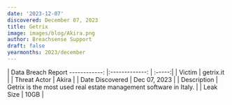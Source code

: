 ```yaml
---
date: '2023-12-07'
discovered: December 07, 2023
title: Getrix
image: images/blog/Akira.png
author: Breachsense Support
draft: false
yearmonths: 2023/december
---
```



| Data Breach Report
------------:     |:-------------:    | :-----:|
| Victim      | getrix.it      | 
| Threat Actor      | Akira      | 
| Date Discovered      | Dec 07, 2023      | 
| Description      | Getrix is the most used real estate management software in Italy.      | 
| Leak Size      | 10GB      | 

